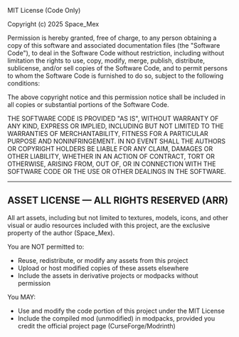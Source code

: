 MIT License (Code Only)

Copyright (c) 2025 Space_Mex

Permission is hereby granted, free of charge, to any person obtaining a copy
of this software and associated documentation files (the "Software Code"),
to deal in the Software Code without restriction, including without limitation
the rights to use, copy, modify, merge, publish, distribute, sublicense,
and/or sell copies of the Software Code, and to permit persons to whom
the Software Code is furnished to do so, subject to the following conditions:

The above copyright notice and this permission notice shall be included in
all copies or substantial portions of the Software Code.

THE SOFTWARE CODE IS PROVIDED "AS IS", WITHOUT WARRANTY OF ANY KIND,
EXPRESS OR IMPLIED, INCLUDING BUT NOT LIMITED TO THE WARRANTIES OF
MERCHANTABILITY, FITNESS FOR A PARTICULAR PURPOSE AND NONINFRINGEMENT.
IN NO EVENT SHALL THE AUTHORS OR COPYRIGHT HOLDERS BE LIABLE FOR ANY CLAIM,
DAMAGES OR OTHER LIABILITY, WHETHER IN AN ACTION OF CONTRACT, TORT OR OTHERWISE,
ARISING FROM, OUT OF, OR IN CONNECTION WITH THE SOFTWARE CODE OR THE USE OR
OTHER DEALINGS IN THE SOFTWARE.


------------------------------------------------------------
ASSET LICENSE — ALL RIGHTS RESERVED (ARR)
------------------------------------------------------------

All art assets, including but not limited to textures, models, icons,
and other visual or audio resources included with this project,
are the exclusive property of the author (Space_Mex).

You are NOT permitted to:
- Reuse, redistribute, or modify any assets from this project
- Upload or host modified copies of these assets elsewhere
- Include the assets in derivative projects or modpacks without permission

You MAY:
- Use and modify the code portion of this project under the MIT License
- Include the compiled mod (unmodified) in modpacks, provided you credit
  the official project page (CurseForge/Modrinth)
